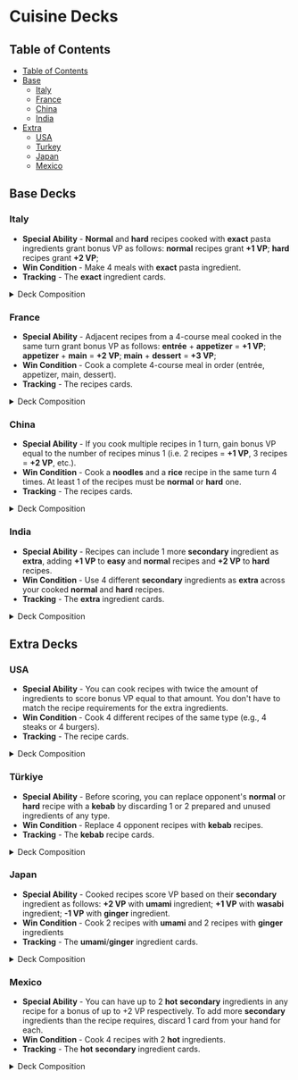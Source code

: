 # Cuisine Decks

## Table of Contents

- [Table of Contents](#table-of-contents)
- [Base](#base-decks)
  - [Italy](#italy)
  - [France](#france)
  - [China](#china)
  - [India](#india)
- [Extra](#extra-decks)
  - [USA](#usa)
  - [Turkey](#turkey)
  - [Japan](#japan)
  - [Mexico](#mexico)

## Base Decks

### Italy

- **Special Ability** - **Normal** and **hard** recipes cooked with **exact** pasta ingredients
grant bonus VP as follows: **normal** recipes grant **+1 VP**; **hard** recipes grant **+2 VP**;
- **Win Condition** - Make 4 meals with **exact** pasta ingredient.
- **Tracking** - The **exact** ingredient cards.

<details>
  <summary>Deck Composition</summary>

- Utensil Cards (3)
- Ingredient Cards (26)
  - Primary (14):
    - Spaghetti (2)
    - Fettuccine (2)
    - Tagliatelle (2)
    - Lasagna Sheets (2)
    - Ravioli (2)
    - Penne (2)
    - Gnocchi (2)
  - Secondary (9)
  - Optional (3):
    - Basil
    - Olive Oil
    - Parmigiano
- Recipe Cards (14):
  - Easy Recipes (4)
    - Pasta Aglio e Olio [kitchenware]
    - Penne al Pomodoro [cookware]
    - Cacio e Pepe [tableware]
    - Gnocchi alla Panna [kitchenware]
  - Normal Recipes (6)
    - Spaghetti Carbonara (Spaghetti) [cookware]
    - Fettuccine Alfredo (Fettuccine) [tableware]
    - Lasagna Verde (Lasagna Sheets) [kitchenware]
    - Tagliatelle alla Bolognese (Tagliatelle) [cookware]
    - Gnocchi alla Sorrentina (Gnocchi) [tableware]
    - Penne all’Arrabbiata (Penne) [kitchenware]
  - Hard Recipes (4)
    - Ravioli Burro e Salvia (Ravioli) [cookware]
    - Lasagna al Forno (Lasagna Sheets) [tableware]
    - Fettuccine ai Porcini e Tartufo (Fettuccine) [kitchenware]
    - Tagliatelle ai Funghi Porcini (Tagliatelle) [cookware]
- Action Cards (10)
- Country Card (1)
</details>

### France

- **Special Ability** - Adjacent recipes from a 4-course meal cooked in the same turn grant bonus
VP as follows: **entrée** + **appetizer** = **+1 VP**; **appetizer** + **main** = **+2 VP**; 
**main** + **dessert** = **+3 VP**;
- **Win Condition** - Cook a complete 4-course meal in order (entrée, appetizer, main, dessert).
- **Tracking** - The recipes cards.

<details>
  <summary>Deck Composition</summary>

- Utensil Cards (3)
- Ingredient Cards (25)
  - Primary (12)
  - Secondary (10)
  - Optional (3):
    - Wine
    - Butter
    - Cream
- Recipe Cards (15):
  - Easy Recipes (4)
    - Soupe à l’Oignon (entrée) [kitchenware]
    - Bouillabaisse (entrée) [cookware]
    - Garbure (entrée) [tableware]
    - Tourin (entrée) [kitchenware]
  - Normal Recipes (8):
    - Quiche Lorraine (Appetizer) [cookware]
    - Escargots de Bourguignon (Appetizer) [tableware]
    - Salade Niçoise (Appetizer) [kitchenware]
    - Soufflé au Fromage (Appetizer) [cookware]
    - Ratatouille (Main) [tableware]
    - Boeuf Bourguignon (Main) [kitchenware]
    - Châteaubriand (Main) [cookware]
    - Croque Monsieur (Main) [tableware]
  - Hard Recipes (3):	
    - Pain Perdu (Dessert) [kitchenware]
    - Crème Brûlée (Dessert) [cookware]
    - Tarte Tatin (Dessert) [tableware]
- Action Cards (10)
- Country Card (1)
</details>

### China

- **Special Ability** - If you cook multiple recipes in 1 turn, gain bonus VP equal to the number
of recipes minus 1 (i.e. 2 recipes = **+1 VP**, 3 recipes = **+2 VP**, etc.).
- **Win Condition** - Cook a **noodles** and a **rice** recipe in the same turn 4 times. At least
1 of the recipes must be **normal** or **hard** one.
- **Tracking** - The recipes cards.

<details>
  <summary>Deck Composition</summary>

- Utensil Cards (3)
- Ingredient Cards (24)  
  - Primary (12):
  - Secondary (9)
  - Optional (3):
    - Shiitake Mushrooms
    - Soy Sauce
    - Mung Bean Sprouts
- Recipe Cards (16):
  - Easy Recipes (7)
    - Egg Fried Rice (Rice) [kitchenware]
    - Coconut Rice (Rice) [cookware]
    - Congee (Rice) [tableware]
    - Sticky Rice with Mango (Rice) [kitchenware]
    - Cold Sesame Noodles (Noodles) [cookware]
    - Scallion Oil Noodles (Noodles) [tableware]
    - Zha Jiang Mian (Noodles) [kitchenware]
  - Normal Recipes (7):
    - Soup Noodles with Chicken (Noodles) [cookware]
    - Hainanese Chicken Rice (Rice) [tableware]
    - Claypot Rice (Rice) [kitchenware]
    - Yangzhou Fried Rice (Rice) [cookware]
    - Cantonese Beef Chow Fun (Noodles) [tableware]
    - Sichuan Dan Dan Noodles (Noodles) [kitchenware]
    - Lo Mein (Noodles) [cookware]
  - Hard Recipes (2)
    - Peking Duck Fried Rice (Rice) [tableware]
    - Dragon Beard Noodles (Noodles) [kitchenware]
- Action Cards (10)
- Country Card (1)
</details>

### India

- **Special Ability** - Recipes can include 1 more **secondary** ingredient as **extra**, adding 
**+1 VP** to **easy** and **normal** recipes and **+2 VP** to **hard** recipes.
- **Win Condition** - Use 4 different **secondary** ingredients as **extra** across your cooked
**normal** and **hard** recipes.
- **Tracking** - The **extra** ingredient cards.

<details>
  <summary>Deck Composition</summary>

- Utensil Cards (3)
- Ingredient Cards (26):
  - Primary (11)
  - Secondary (12):
    - Cumin (2)
    - Saffron (2)
    - Turmeric (2)
    - Coriander (2)
    - Cinnamon (2)
    - Cardamom (2)
  - Optional (3):
    - Ghee
    - Coconut Milk
    - Cashew
- Recipe Cards (14):
  - Easy Recipes (4):
    - Jeera Rice [kitchenware]
    - Spiced Lentil Soup [cookware]
    - Tamarind Rice [tableware]
    - Lemon Rice [kitchenware]
  - Normal Recipes (7):
    - Biryani [cookware]
    - Dal Tadka [tableware]
    - Masoor Dal [kitchenware]
    - Chana Masala [cookware]
    - Aloo Gobi [tableware]
    - Paneer Butter Masala [kitchenware]
    - Vegetable Korma [cookware]
  - Hard Recipes (3):
    - Coconut Curry [tableware]
    - Rogan Josh [kitchenware]
    - Malai Kofta [cookware]
- Action Cards (10)
- Country Card (1)
</details>

## Extra Decks

### USA

- **Special Ability** - You can cook recipes with twice the amount of ingredients to score bonus
VP equal to that amount. You don't have to match the recipe requirements for the extra ingredients.
- **Win Condition** - Cook 4 different recipes of the same type (e.g., 4 steaks or 4 burgers).
- **Tracking** - The recipe cards.

<details>
  <summary>Deck Composition</summary>

- Utensil Cards (3)
- Ingredient Cards (24)
  - Primary (12)
  - Secondary (9)
  - Optional (3):
    - Ketchup
    - Mustard
    - Mayo
- Recipe Cards (16):
  - Easy Recipes (4)
    - Lobster Roll [kitchenware]
    - Cornbread [cookware]
    - Clam Chowder [tableware]
    - Johnny Cakes [kitchenware]
  - Normal Recipes (8):
    - Juicy Lucy (Burger) [cookware]
    - Classic Cheeseburger (Burger) [tableware]
    - Bacon Cheeseburger (Burger) [kitchenware]
    - Green Chile Cheeseburger (Burger) [cookware]
    - Philly Cheesesteak (Steak) [tableware]
    - Tomahawk Steak (Steak) [kitchenware]
    - Porterhouse Steak (Steak) [cookware]
    - Ribeye Steak (Steak) [tableware]
  - Hard Recipes (4):
    - Luther Burger (Burger) [kitchenware]
    - Deep-fried Burger (Burger) [cookware]
    - T-bone Steak (Steak) [tableware]
    - New York Strip (Steak) [kitchenware]
- Action Cards (10)
- Country Card (1)
</details>

### Türkiye

- **Special Ability** - Before scoring, you can replace opponent's **normal** or **hard** recipe
with a **kebab** by discarding 1 or 2 prepared and unused ingredients of any type.
- **Win Condition** - Replace 4 opponent recipes with **kebab** recipes.
- **Tracking** - The **kebab** recipe cards.

<details>
  <summary>Deck Composition</summary>

- Utensil Cards (3)
- Ingredient Cards (25):
  - Primary (13)
  - Secondary (8)
  - Optional (4):
    - Sumac
    - Paprika
    - Pomegranate Juice
    - Tahini
- Recipe Cards (15):
  - Easy Recipes (8):
    - Shish Kebab [kitchenware]
    - Adana Kebab [cookware]
    - Iskender Kebab [tableware]
    - Patlican Kebab [kitchenware]
    - Ciğer Kebab [cookware]
    - Döner Kebab [tableware]
    - Beyti Kebab [kitchenware]
    - Tepsi Kebab [cookware]
  - Normal Recipes (5):
    - Lahmacun [tableware]
    - Pide [kitchenware]
    - Köftesi [cookware]
    - Muhammara [tableware]
    - Imam Bayildi [kitchenware]
  - Hard Recipes (2):
    - Baklava [cookware]
    - Tulumba [tableware]
- Action Cards (10)
- Country Card (1)
</details>

### Japan

- **Special Ability** - Cooked recipes score VP based on their **secondary** ingredient as follows:
**+2 VP** with **umami** ingredient; **+1 VP** with **wasabi** ingredient; **-1 VP** with
**ginger** ingredient. 
- **Win Condition** - Cook 2 recipes with **umami** and 2 recipes with **ginger** ingredients
- **Tracking** - The **umami**/**ginger** ingredient cards.

<details>
  <summary>Deck Composition</summary>

- Utensil Cards (3)
- Ingredient Cards (26):  
  - Primary (11)
  - Secondary (12):
    - Umami (5)
    - Wasabi (4)
    - Ginger (3)
  - Optional (3):
    - Nori
    - Sesame Oil
    - Rice Vinegar
- Recipe Cards (14): 
  - Easy Recipes (3)
    - Shoyu Ramen [kitchenware]
    - Onigiri [cookware]
    - Edamame Salad [tableware]
  - Normal Recipes (8):
    - Tamago Sushi [kitchenware]
    - Miso Ramen [cookware]
    - Tonkotsu Ramen [tableware]
    - California Roll [kitchenware]
    - Spicy Tuna Roll [cookware]
    - Udon Noodles with Tempura [tableware]
    - Okonomiyaki [kitchenware]
    - Takoyaki [cookware]
  - Hard Recipes (3):
    - Unagi Sushi Platter [tableware]
    - Ramen Tonkotsu Deluxe [kitchenware]
    - Gyoza [cookware]
- Action Cards (10)
- Country Card (1)
</details>

### Mexico

- **Special Ability** - You can have up to 2 **hot** **secondary** ingredients in any recipe for a
bonus of up to +2 VP respectively. To add more **secondary** ingredients than the recipe requires,
discard 1 card from your hand for each.
- **Win Condition** - Cook 4 recipes with 2 **hot** ingredients.
- **Tracking** - The **hot** **secondary** ingredient cards.

<details>
  <summary>Deck Composition</summary>

- Utensil Cards (3)
- Ingredient Cards (27):
  - Primary (11)
  - Secondary (13):
    - Habanero (Hot) (4)
    - Jalapeño (Hot) (4)
    - Avocado (5)
  - Optional (3):
    - Lime
    - Cilantro
    - Sour Cream
- Recipe Cards (13):
  - Easy Recipes (5):
    - Quesadilla [kitchenware]
    - Taco de Frijoles [cookware]
    - Chilaquiles Verdes [tableware]
    - Carne Asada Tacos [kitchenware]
    - Enchiladas Rojas [cookware]
  - Normal Recipes (6):
    - Mole Poblano with Rice [tableware]
    - Burrito de Frijoles [kitchenware]
    - Chicken Fajitas [cookware]
    - Tostadas de Pollo [tableware]
    - Pico de Gallo Nachos [kitchenware]
    - Taco al Pastor [cookware]
  - Hard Recipes (2):
    - Pozole Rojo [tableware]
    - Chiles Rellenos [kitchenware]
- Action Cards (10)
- Country Card (1)
</details>
